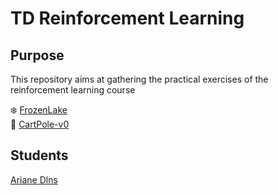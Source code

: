 # TD Reinforcement Learning 

## Purpose
This repository aims at gathering the practical exercises of the reinforcement learning course

:snowflake: [FrozenLake](https://gym.openai.com/envs/FrozenLake-v0/)  
:mountain_cableway: [CartPole-v0](https://gym.openai.com/envs/CartPole-v0/)

## Students

[Ariane Dlns](https://github.com/ArianeDlns)   
